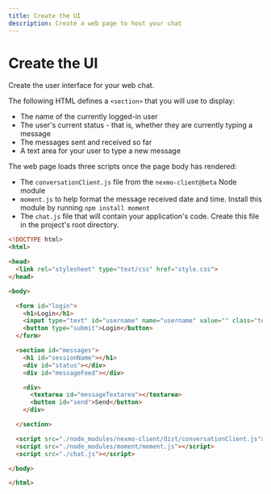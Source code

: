 ```yaml
---
title: Create the UI
description: Create a web page to host your chat
---
```


# Create the UI

Create the user interface for your web chat.

The following HTML defines a `<section>` that you will use to display:

* The name of the currently logged-in user
* The user's current status - that is, whether they are currently typing a message
* The messages sent and received so far
* A text area for your user to type a new message

The web page loads three scripts once the page body has rendered:

* The `conversationClient.js` file from the `nexmo-client@beta` Node module
* `moment.js` to help format the message received date and time. Install this module by running `npm install moment`
* The `chat.js` file that will contain your application's code. Create this file in the project's root directory.

```html
<!DOCTYPE html>
<html>

<head>
  <link rel="stylesheet" type="text/css" href="style.css">
</head>

<body>

  <form id="login">
    <h1>Login</h1>
    <input type="text" id="username" name="username" value="" class="textbox">
    <button type="submit">Login</button>
  </form>

  <section id="messages">
    <h1 id="sessionName"></h1>
    <div id="status"></div>
    <div id="messageFeed"></div>

    <div>
      <textarea id="messageTextarea"></textarea>
      <button id="send">Send</button>
    </div>

  </section>

  <script src="./node_modules/nexmo-client/dist/conversationClient.js"></script>
  <script src="./node_modules/moment/moment.js"></script>
  <script src="./chat.js"></script>

</body>

</html>
```